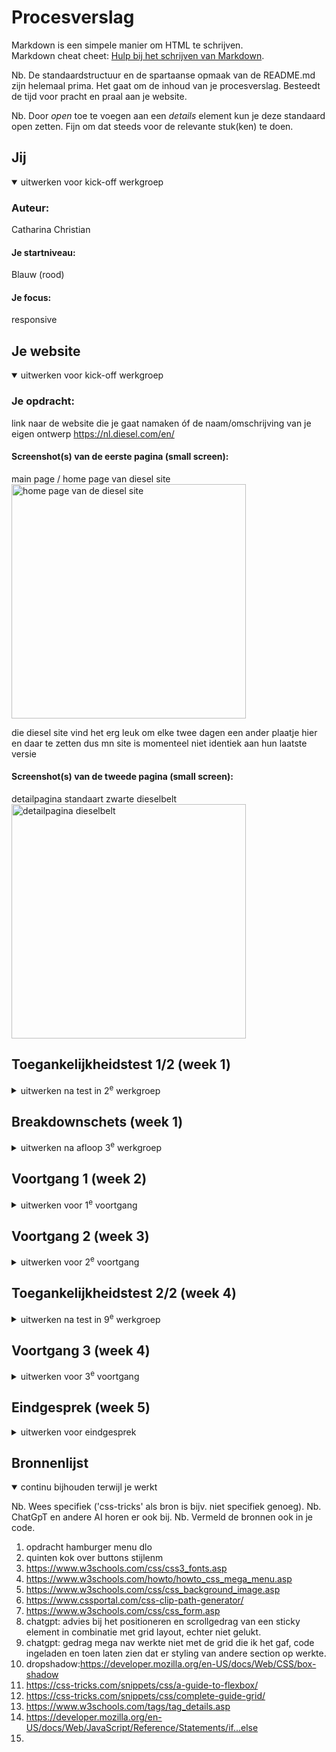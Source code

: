 # Procesverslag
Markdown is een simpele manier om HTML te schrijven.  
Markdown cheat cheet: [Hulp bij het schrijven van Markdown](https://github.com/adam-p/markdown-here/wiki/Markdown-Cheatsheet).

Nb. De standaardstructuur en de spartaanse opmaak van de README.md zijn helemaal prima. Het gaat om de inhoud van je procesverslag. Besteedt de tijd voor pracht en praal aan je website.

Nb. Door *open* toe te voegen aan een *details* element kun je deze standaard open zetten. Fijn om dat steeds voor de relevante stuk(ken) te doen.





## Jij

<details open>
  <summary>uitwerken voor kick-off werkgroep</summary>

  ### Auteur:
  Catharina Christian

  #### Je startniveau:
  Blauw (rood)

  #### Je focus:
  responsive
 
</details>





## Je website

<details open>
  <summary>uitwerken voor kick-off werkgroep</summary>

  ### Je opdracht:
  link naar de website die je gaat namaken óf de naam/omschrijving van je eigen ontwerp
  https://nl.diesel.com/en/

  #### Screenshot(s) van de eerste pagina (small screen): 
  main page / home page van diesel site
  <img src="readme-images/main_screenshot.png" width="375px" alt="home page van de diesel site">

die diesel site vind het erg leuk om elke twee dagen een ander plaatje hier en daar te zetten dus mn site is momenteel niet identiek aan hun laatste versie 

  #### Screenshot(s) van de tweede pagina (small screen):
  detailpagina standaart zwarte dieselbelt
  <img src="readme-images/detailpagina_screenshot.png" width="375px" alt="detailpagina dieselbelt">
 
</details>



## Toegankelijkheidstest 1/2 (week 1)

<details>
  <summary>uitwerken na test in 2<sup>e</sup> werkgroep</summary>

  ### Bevindingen
  Lijst met je bevindingen die in de test naar voren kwamen:

  -header moet je doorheen skippen, hij geeft wel aan wat je kan verwachten in de navigatie
  -eigenlijk alle knoppen zijn links, dat geeft hij wel duidelijk aan
  -in carousel van highlights kom je pas na 4 of 5x uit dat deel van de main
  -geen beschrijvingen plaatjes, wat misschien wel handig zou zijn bij een webshop


</details>



## Breakdownschets (week 1)

<details>
  <summary>uitwerken na afloop 3<sup>e</sup> werkgroep</summary>

  ### de hele pagina: 
  <img src="readme-images/page1.png" width="375px" alt="breakdown van de home pagina">

   <img src="readme-images/page2.png" width="375px" alt="breakdown van de detail pagina">

  ### dynamisch deel (bijv menu): 
  <img src="readme-images/meganav.png" width="375px" alt="breakdown van een dynamisch deel">


</details>



## Voortgang 1 (week 2)

<details>
  <summary>uitwerken voor 1<sup>e</sup> voortgang</summary>

  ### Stand van zaken
  fonts inladen, WOFF? luky niet
  kan ik zomaar h3 gebruiken aan het begin
  carousel met pijltjes maken? 
  responsive met media queries?

  ### Verslag van meeting

  -hoe laad ik een font goed in: @ fontface
  -in een webshop verschillende items articles maken
  -de <detail> gebruiken --> summary
  -headings nummeren kunnen door elkaar lopen
  -CSS nog veel stappen maken
  -(achtergrond)kleuren en lettertypes in custom properties zetten
  -boxsizing aanzetten
  -gebruik maken van overflow in begin van carousel

</details>





## Voortgang 2 (week 3)

<details>
  <summary>uitwerken voor 2<sup>e</sup> voortgang</summary>

  ik was er niet bij deze feedback maar de vragen die ik had in eerste instantie heb ik wel de les daarna beantwoord gekregen

  ### Stand van zaken
Hoe maak ik een mega menu van de dropdown die ik nu heb op een hover

Article h1 gaat niet met z index onder uitklappende menu

Highlight h2 boven de article

Info deel van 4x grid naar 1 zonder tussenstappen
+ plaatjes?

Footer vormgeven?

Die twee verschillende footers maken en dan gewoon volledig uitklappen zonder javascript 

Mega menu div in list van nav zitten?


  ### Verslag van meeting
Div maken die op display hidden voor meganav
article van h1 z index zoeken anders background image naar picture tag
media query!


</details>

## Toegankelijkheidstest 2/2 (week 4)

<details>
  <summary>uitwerken na test in 9<sup>e</sup> werkgroep</summary>

  ### Bevindingen
  van navigatie springt hij naar het tweede artikel
  carousel doet hij wel
  mijn plaatjes hebben wel een alt text die hij registreert
  in footer gaat hij alles af
  navigatie gaat moeilijk maar dat kan ook liggen aan dat de links niet echt ergens heen gaan

</details>

## Voortgang 3 (week 4)

<details>
  <summary>uitwerken voor 3<sup>e</sup> voortgang</summary>

  ### Stand van zaken
  hier dit ging goed & dit was lastig (neem ook screenshots op van delen van je website en code)


  ### Verslag van meeting
  hier na afloop snel de uitkomsten van de meeting vastleggen

  - punt 1
  - punt 2
  - nog een punt
  - ...

</details>





## Eindgesprek (week 5)

<details>
  <summary>uitwerken voor eindgesprek</summary>

  ### Je uitkomst - karakteristiek screenshots:
  <img src="readme-images/dummy-plaatje.jpg" width="375px" alt="uitomst opdracht 1">


  ### Dit ging goed/Heb ik geleerd: 
Knop animatie op de buttons, met behulp van clip-paths en zo keyframes gelukt. best wel cool
media querys heb ik op gegeven moment wel door gekregen
fonts inladen en grid waren nieuwe kennis.
chrome inspector is erg nuttig
svgs inladen


  <img src="readme-images/mijnmeganav.png" width="375px" alt="meganavigatie">

  <img src="readme-images/infoarticles.png" width= "375px" alt="grid">
    <img src="readme-images/achtergrondennav.png" width= "375px" alt="background image + hamburgermenu">



  ### Dit was lastig/Is niet gelukt:

vooral veel bij de detail pagina, komt ook omdat ik daar veel later mee ben begonnen.

mysterieuze witruimte waar ik niet vanaf ben gekomen op de voorkant..

w3c validator geeft error door de div met mega nav en container nav in ul, echter loopt alles in de soep als ik die onderaan zet... hier over gehad dat dit raar is maar ik kan er niks meer aan doen.
Div wat dus z-index van 1000 heeft uit zichzelf ?? met javascript opgelost —> if menu open dan die hele container display none.

Verder articles aan het einde (.info) die lijken elementen te verliezen als ik ze schaal naar telefoon size. Niet gelukt om om te lossen

Wat ik mis: De volledige uitwerking van mega navigatie. 

sticky element had ik meer tijd aan willen besteden

last minute realisatie dat twee <li> bij het rode blok verkeerde kant staan

  <img src="readme-images/foutinfoarticles.png" width="375px" alt="scaling gaat niet goed">
    <img src="readme-images/sticky.png" width="375px" alt="stickyelement">
  
</details>



## Bronnenlijst

<details open>
  <summary>continu bijhouden terwijl je werkt</summary>

  Nb. Wees specifiek ('css-tricks' als bron is bijv. niet specifiek genoeg). 
  Nb. ChatGpT en andere AI horen er ook bij.
  Nb. Vermeld de bronnen ook in je code.

  1. opdracht hamburger menu dlo
  2. quinten kok over buttons stijlenm
  3. https://www.w3schools.com/css/css3_fonts.asp
  4. https://www.w3schools.com/howto/howto_css_mega_menu.asp 
  5. https://www.w3schools.com/css/css_background_image.asp 
  6. https://www.cssportal.com/css-clip-path-generator/
  7. https://www.w3schools.com/css/css_form.asp 
  8. chatgpt: advies bij het positioneren en scrollgedrag van een sticky element in combinatie met grid layout, echter niet gelukt.
  9. chatgpt: gedrag mega nav werkte niet met de grid die ik het gaf, code ingeladen en toen laten zien dat er styling van andere section op werkte.
  10. dropshadow:https://developer.mozilla.org/en-US/docs/Web/CSS/box-shadow
  11. https://css-tricks.com/snippets/css/a-guide-to-flexbox/ 
  12. https://css-tricks.com/snippets/css/complete-guide-grid/
  13. https://www.w3schools.com/tags/tag_details.asp
  14. https://developer.mozilla.org/en-US/docs/Web/JavaScript/Reference/Statements/if...else
  15. 


</details>
